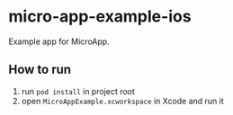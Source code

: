 # micro-app-example-ios

Example app for MicroApp.

## How to run
1. run `pod install` in project root
2. open `MicroAppExample.xcworkspace` in Xcode and run it
